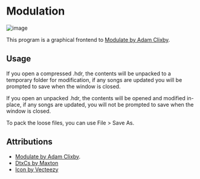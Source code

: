 # Modulation

![image](https://user-images.githubusercontent.com/790119/195498971-5d525deb-a5f7-4f28-a084-ddd5e18dc8c8.png)

This program is a graphical frontend to [Modulate by Adam Clixby](https://github.com/adamclixby/modulate/).

## Usage

If you open a compressed .hdr, the contents will be unpacked to a temporary folder for modification, if any songs are updated you will be prompted to save when the window is closed.

If you open an unpacked .hdr, the contents will be opened and modified in-place, if any songs are updated, you will not be prompted to save when the window is closed.

To pack the loose files, you can use File > Save As.

## Attributions
- [Modulate by Adam Clixby](https://github.com/adamclixby/modulate/).
- [DtxCs by Maxton](https://github.com/maxton/DtxCS)
- [Icon by Vecteezy](https://www.vecteezy.com/vector-art/583248-sound-wave-ilustration-logo-vector-icon-template)
